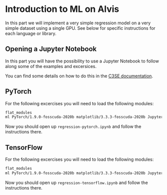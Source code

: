 # Introduction to ML on Alvis
In this part we will implement a very simple regression model on a very simple
dataset using a single GPU. See below for specific instructions
for each language or library.

## Opening a Jupyter Notebook
In this part you will have the possibility to use a Jupyter Notebook to follow
along some of the examples and excersices.

You can find some details on how to do this in the [C3SE
documentation](https://www.c3se.chalmers.se/documentation/applications/jupyter/).

## PyTorch
For the following excercises you will need to load the following modules:
```bash
flat_modules
ml PyTorch/1.9.0-fosscuda-2020b matplotlib/3.3.3-fosscuda-2020b JupyterLab/2.2.8-GCCcore-10.2.0
```

Now you should open up `regression-pytorch.ipynb` and follow the instructions there.

## TensorFlow
For the following excercises you will need to load the following modules:
```bash
flat_modules
ml PyTorch/1.9.0-fosscuda-2020b matplotlib/3.3.3-fosscuda-2020b JupyterLab/2.2.8-GCCcore-10.2.0
```

Now you should open up `regression-tensorflow.ipynb` and follow the instructions there.